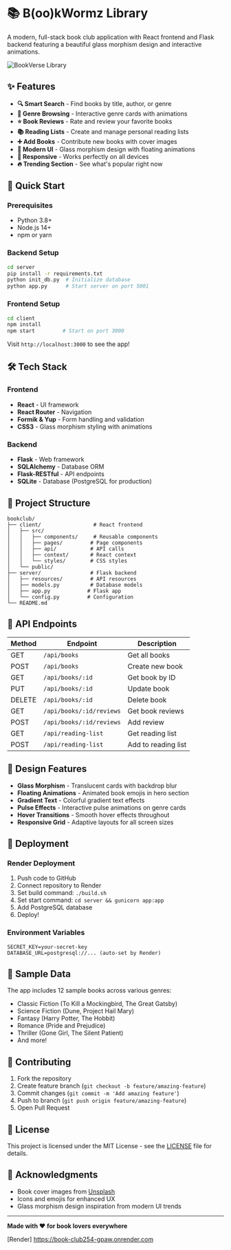 # 📚 B(oo)kWormz Library

A modern, full-stack book club application with React frontend and Flask backend featuring a beautiful glass morphism design and interactive animations.

![BookVerse Library](https://images.unsplash.com/photo-1481627834876-b7833e8f5570?w=800&h=400&fit=crop)

## ✨ Features

- **🔍 Smart Search** - Find books by title, author, or genre
- **📖 Genre Browsing** - Interactive genre cards with animations
- **⭐ Book Reviews** - Rate and review your favorite books
- **📚 Reading Lists** - Create and manage personal reading lists
- **➕ Add Books** - Contribute new books with cover images
- **🎨 Modern UI** - Glass morphism design with floating animations
- **📱 Responsive** - Works perfectly on all devices
- **🔥 Trending Section** - See what's popular right now

## 🚀 Quick Start

### Prerequisites
- Python 3.8+
- Node.js 14+
- npm or yarn

### Backend Setup
```bash
cd server
pip install -r requirements.txt
python init_db.py  # Initialize database
python app.py      # Start server on port 5001
```

### Frontend Setup
```bash
cd client
npm install
npm start         # Start on port 3000
```

Visit `http://localhost:3000` to see the app!

## 🛠️ Tech Stack

### Frontend
- **React** - UI framework
- **React Router** - Navigation
- **Formik & Yup** - Form handling and validation
- **CSS3** - Glass morphism styling with animations

### Backend
- **Flask** - Web framework
- **SQLAlchemy** - Database ORM
- **Flask-RESTful** - API endpoints
- **SQLite** - Database (PostgreSQL for production)

## 📁 Project Structure

```
bookclub/
├── client/                 # React frontend
│   ├── src/
│   │   ├── components/     # Reusable components
│   │   ├── pages/         # Page components
│   │   ├── api/           # API calls
│   │   ├── context/       # React context
│   │   └── styles/        # CSS styles
│   └── public/
├── server/                # Flask backend
│   ├── resources/         # API resources
│   ├── models.py          # Database models
│   ├── app.py            # Flask app
│   └── config.py         # Configuration
└── README.md
```

## 🎯 API Endpoints

| Method | Endpoint | Description |
|--------|----------|-------------|
| GET | `/api/books` | Get all books |
| POST | `/api/books` | Create new book |
| GET | `/api/books/:id` | Get book by ID |
| PUT | `/api/books/:id` | Update book |
| DELETE | `/api/books/:id` | Delete book |
| GET | `/api/books/:id/reviews` | Get book reviews |
| POST | `/api/books/:id/reviews` | Add review |
| GET | `/api/reading-list` | Get reading list |
| POST | `/api/reading-list` | Add to reading list |

## 🎨 Design Features

- **Glass Morphism** - Translucent cards with backdrop blur
- **Floating Animations** - Animated book emojis in hero section
- **Gradient Text** - Colorful gradient text effects
- **Pulse Effects** - Interactive pulse animations on genre cards
- **Hover Transitions** - Smooth hover effects throughout
- **Responsive Grid** - Adaptive layouts for all screen sizes

## 🚀 Deployment

### Render Deployment
1. Push code to GitHub
2. Connect repository to Render
3. Set build command: `./build.sh`
4. Set start command: `cd server && gunicorn app:app`
5. Add PostgreSQL database
6. Deploy!

### Environment Variables
```
SECRET_KEY=your-secret-key
DATABASE_URL=postgresql://... (auto-set by Render)
```

## 📝 Sample Data

The app includes 12 sample books across various genres:
- Classic Fiction (To Kill a Mockingbird, The Great Gatsby)
- Science Fiction (Dune, Project Hail Mary)
- Fantasy (Harry Potter, The Hobbit)
- Romance (Pride and Prejudice)
- Thriller (Gone Girl, The Silent Patient)
- And more!

## 🤝 Contributing

1. Fork the repository
2. Create feature branch (`git checkout -b feature/amazing-feature`)
3. Commit changes (`git commit -m 'Add amazing feature'`)
4. Push to branch (`git push origin feature/amazing-feature`)
5. Open Pull Request

## 📄 License

This project is licensed under the MIT License - see the [LICENSE](LICENSE) file for details.

## 🙏 Acknowledgments

- Book cover images from [Unsplash](https://unsplash.com)
- Icons and emojis for enhanced UX
- Glass morphism design inspiration from modern UI trends

---

**Made with ❤️ for book lovers everywhere**

[Render] https://book-club254-gpaw.onrender.com
